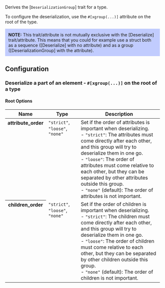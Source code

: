 Derives the [`DeserializationGroup`] trait for a type.

To configure the deserialization, use the `#[xgroup(...)]` attribute on the root of the type.

<div style="background:rgba(120,145,255,0.45);padding:0.75em;">
<strong>NOTE:</strong> This trait/attribute is not mutually exclusive with the [Deserialize] trait/attribute. This means that you could for example use a struct both as a sequence ([Deserialize] with no attribute) and as a group ([DeserializationGroup] with the attribute).
</div>

[Deserialize]: Deserialize
[DeserializationGroup]: DeserializationGroup

## Configuration

### Deserialize a part of an element - `#[xgroup(...)]` on the root of a type

#### Root Options

<table style="width:100%;">
<thead>
<tr>
<th>Name</th>
<th>Type</th>
<th>Description</th>
</tr>
</thead>
<tbody style="vertical-align:top;">
<!--=================================================-->
<tr>
<th>
attribute_order
</th>
<td>
<code>"strict"</code>, <code>"loose"</code>, <code>"none"</code>
</td>
<td>
Set if the order of attributes is important when deserializing.<br/>
- <code>"strict"</code>: The attributes must come directly after each other, and this group will try to deserialize them in one go.<br/>
- <code>"loose"</code>: The order of attributes must come relative to each other, but they can be separated by other attributes outside this group.<br/>
- <code>"none"</code> (default): The order of attributes is not important.
</td>
</tr>
<!--=================================================-->
<tr>
<th>
children_order
</th>
<td>
<code>"strict"</code>, <code>"loose"</code>, <code>"none"</code>
</td>
<td>
Set if the order of children is important when deserializing.<br/>
- <code>"strict"</code>: The children must come directly after each other, and this group will try to deserialize them in one go.<br/>
- <code>"loose"</code>: The order of children must come relative to each other, but they can be separated by other children outside this group.<br/>
- <code>"none"</code> (default): The order of children is not important.
</td>
</tr>
<!--=================================================-->
</tbody>
</table>
